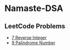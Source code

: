 # Namaste-DSA

## LeetCode Problems

- [7 Reverse Integer](https://leetcode.com/problems/reverse-integer/description/)
- [9 Palindrome Number](https://leetcode.com/problems/palindrome-number/description/)

